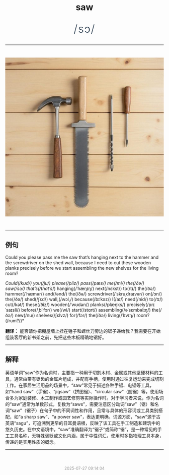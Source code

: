 <div align="center">

# saw

<div style="margin: 30px 0;">
<h1 style="font-size: 2.5em; font-weight: 300; letter-spacing: 2px; margin: 0; color: #2c3e50;">
/sɔ/
</h1>
</div>

</div>

---

<div align="center" style="margin: 40px 0;">

![saw](images/saw.png)

</div>

---

## 例句

Could you please pass me the saw that’s hanging next to the hammer and the screwdriver on the shed wall, because I need to cut these wooden planks precisely before we start assembling the new shelves for the living room?

*Could(/kʊd/) you(/ju/) please(/pliz/) pass(/pæs/) me(/mi/) the(/ðə/) saw(/sɔ/) that’s(/that’s*/) hanging(/ˈhæŋɪŋ/) next(/nɛkst/) to(/tɪ/) the(/ðə/) hammer(/ˈhæmər/) and(/ənd/) the(/ðə/) screwdriver(/ˈskruˌdraɪvər/) on(/ɔn/) the(/ðə/) shed(/ʃɛd/) wall,(/wɔl,/) because(/bɪˈkəz/) I(/aɪ/) need(/nid/) to(/tɪ/) cut(/kət/) these(/ðiz/) wooden(/ˈwʊdən/) planks(/plæŋks/) precisely(/prɪˈsaɪsli/) before(/ˌbiˈfɔr/) we(/wi/) start(/stɑrt/) assembling(/əˈsɛmbəlɪŋ/) the(/ðə/) new(/nu/) shelves(/ʃɛlvz/) for(/fər/) the(/ðə/) living(/ˈlɪvɪŋ/) room?(/rum?/)*

**翻译：** 能否请你把棚屋墙上挂在锤子和螺丝刀旁边的锯子递给我？我需要在开始组装客厅的新书架之前，先把这些木板精确地锯好。

---

## 解释

英语单词“saw”作为名词时，主要指一种用于切割木材、金属或其他坚硬材料的工具，通常由带有锯齿的金属片组成，并配有手柄，使用时通过往复运动来完成切割工作。在家居生活用品的场景中，“saw”常见于描述各种手锯、电锯等工具，如“hand saw”（手锯）、“jigsaw”（拼图锯）、“circular saw”（圆锯）等，使用场合多为家庭装修、木工制作或园艺修剪等实际操作时。对于学习者来说，作为名词的“saw”通常为单数形式，复数为“saws”，需要注意区分动词“saw”（锯）和名词“saw”（锯子）在句子中的不同词性和作用，且常与具体的形容词或工具类别搭配，如“a sharp saw”、“a power saw”，表达更明确。词源方面，“saw”源于古英语“sagu”，可追溯到更早的日耳曼语根，反映了该工具在手工制造和建筑中的悠久历史。在中文语境中，“saw”准确翻译为“锯子”或简称“锯”，是一种常见的手工工具名称，无特殊褒贬或文化内涵，属于中性词汇，使用时多指物理工具本身，传递的是实用性质的概念。


---

<div align="center" style="margin-top: 50px;">
<small style="color: #999; font-size: 0.9em;">2025-07-27 09:14:04</small>
</div>
